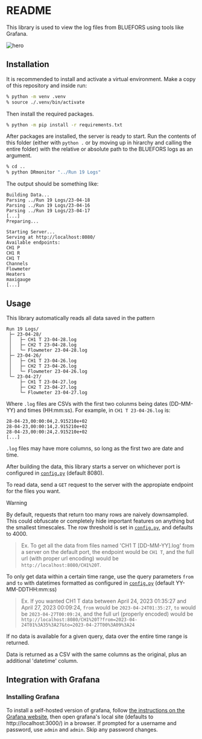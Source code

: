 # README
This library is used to view the log files from BLUEFORS using tools like Grafana.

![hero](https://github.com/user-attachments/assets/2d49d38f-06b1-455d-a379-05de45fdfe83)

## Installation
It is recommended to install and activate a virtual environment. Make a copy of this repository and inside run:
```bash
% python -m venv .venv
% source ./.venv/bin/activate
```
Then install the required packages.
```bash
% python -m pip install -r requirements.txt
```
After packages are installed, the server is ready to start. Run the contents of this folder (either with `python .` or by moving up in hirarchy and calling the entire folder) with the relative or absolute path to the BLUEFORS logs as an argument.
```bash
% cd ..
% python DRmonitor "../Run 19 Logs"
```
The output should be something like:
```
Building Data...
Parsing ../Run 19 Logs/23-04-18
Parsing ../Run 19 Logs/23-04-16
Parsing ../Run 19 Logs/23-04-17
[...]
Preparing...

Starting Server...
Serving at http://localhost:8080/
Available endpoints:
CH1 P
CH1 R
CH1 T
Channels
Flowmeter
Heaters
maxigauge
[...]
```

## Usage
This library automatically reads all data saved in the pattern
```
Run 19 Logs/
 ├─ 23-04-28/
 │   ├─ CH1 T 23-04-28.log
 │   ├─ CH2 T 23-04-28.log
 │   └─ Flowmeter 23-04-28.log
 ├─ 23-04-26/
 │   ├─ CH1 T 23-04-26.log
 │   ├─ CH2 T 23-04-26.log
 │   └─ Flowmeter 23-04-26.log
 └─ 23-04-27/
     ├─ CH1 T 23-04-27.log
     ├─ CH2 T 23-04-27.log
     └─ Flowmeter 23-04-27.log
```
Where `.log` files are CSVs with the first two colunms being dates (DD-MM-YY) and times (HH:mm:ss). For example, in `CH1 T 23-04-26.log` is:
```
28-04-23,00:00:04,2.915210e+02
28-04-23,00:00:14,2.915210e+02
28-04-23,00:00:24,2.915210e+02
[...]
```
`.log` files may have more columns, so long as the first two are date and time.

After building the data, this library starts a server on whichever port is configured in [`config.py`](config.py) (default 8080).

To read data, send a `GET` request to the server with the appropiate endpoint for the files you want.

> [!WARNING]
> By default, requests that return too many rows are naively downsampled. This could obfuscate or completely hide important features on anything but the smallest timescales. The row threshold is set in [`config.py`](config.py), and defaults to 4000.

> Ex. To get all the data from files named 'CH1 T [DD-MM-YY].log' from a server on the default port, the endpoint would be `CH1 T`, and the full url (with proper url encoding) would be `http://localhost:8080/CH1%20T`. 

To only get data within a certain time range, use the query parameters `from` and `to` with datetimes formatted as configured in [`config.py`](config.py) (default YY-MM-DDTHH:mm:ss)

> Ex. If you wanted CH1 T data between April 24, 2023 01:35:27 and April 27, 2023 00:09:24, `from` would be `2023-04-24T01:35:27`, `to` would be `2023-04-27T00:09:24`, and the full url (properly encoded) would be `http://localhost:8080/CH1%20T?from=2023-04-24T01%3A35%3A27&to=2023-04-27T00%3A09%3A24`

If no data is available for a given query, data over the entire time range is returned.

Data is returned as a CSV with the same columns as the original, plus an additional 'datetime' column.


## Integration with Grafana
### Installing Grafana
To install a self-hosted version of grafana, follow [the instructions on the Grafana website](https://grafana.com/docs/grafana/latest/setup-grafana/installation/), then open grafana's local site (defaults to http://localhost:3000/) in a browser. If prompted for a username and password, use `admin` and `admin`. Skip any password changes.
